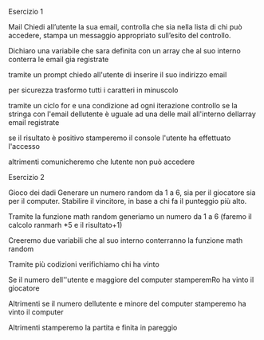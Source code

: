 Esercizio 1

Mail
Chiedi all’utente la sua email,
controlla che sia nella lista di chi può accedere,
stampa un messaggio appropriato sull’esito del controllo.

Dichiaro una variabile che sara definita con un array che al suo interno conterra le email gia registrate


tramite un prompt chiedo all'utente di inserire il suo indirizzo email

per sicurezza trasformo tutti i caratteri in minuscolo 


tramite un ciclo for e una condizione ad ogni iterazione controllo se la stringa con l'email dellutente è uguale ad una delle mail all'interno dellarray email registrate


se il risultato è positivo stamperemo il console l'utente ha effettuato l'accesso 

altrimenti comunicheremo che lutente non può accedere 





Esercizio 2

Gioco dei dadi
Generare un numero random da 1 a 6, sia per il giocatore sia per il computer.
Stabilire il vincitore, in base a chi fa il punteggio più alto.

Tramite la funzione math random generiamo un numero da 1 a 6 (faremo il calcolo ranmarh *5 e il risultato+1)

Creeremo due variabili che al suo interno conterranno la funzione math random

Tramite più codizioni verifichiamo
 chi ha vinto
 
Se il numero dell''utente e maggiore del computer stamperemRo ha vinto il giocatore

Altrimenti se il numero dellutente e minore del computer stamperemo ha vinto il computer

Altrimenti stamperemo la partita e finita in pareggio